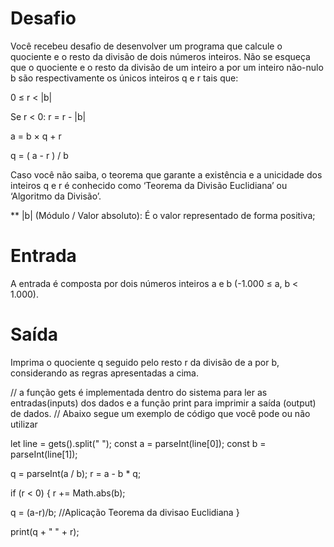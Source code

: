 # Desafio
Você recebeu desafio de desenvolver um programa que calcule o quociente e o resto da divisão de dois números inteiros. Não se esqueça que o quociente e o resto da divisão de um inteiro a por um inteiro não-nulo b são respectivamente os únicos inteiros q e r tais que:

0 ≤ r < |b|

Se r < 0: r = r - |b|

a = b × q + r

q = ( a - r ) / b

Caso você não saiba, o teorema que garante a existência e a unicidade dos inteiros q e r é conhecido como ‘Teorema da Divisão Euclidiana’ ou ‘Algoritmo da Divisão’.

**  |b| (Módulo / Valor absoluto): É o valor representado de forma positiva;

# Entrada
A entrada é composta por dois números inteiros a e b (-1.000 ≤ a, b < 1.000).

# Saída
Imprima o quociente q seguido pelo resto r da divisão de a por b, considerando as regras apresentadas a cima.

// a função gets é implementada dentro do sistema para ler as entradas(inputs) dos dados e a função print para imprimir a saída (output) de dados.
// Abaixo segue um exemplo de código que você pode ou não utilizar

let line = gets().split(" ");
const a = parseInt(line[0]);
const b = parseInt(line[1]);

q = parseInt(a / b);
r = a - b * q;

if (r < 0) {
  r += Math.abs(b);
  
  q = (a-r)/b;    //Aplicação Teorema da divisao Euclidiana
}

print(q + " " + r);